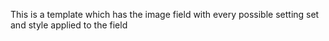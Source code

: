 This is a template which has the image field with every possible setting set and style applied to the field